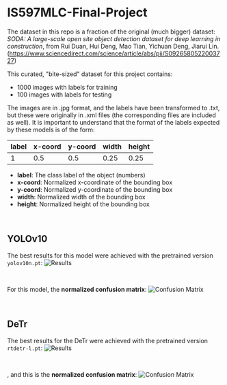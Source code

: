 # IS597MLC-Final-Project


The dataset in this repo is a fraction of the original (much bigger) dataset: *SODA: A large-scale open site object detection dataset for deep learning in construction*, from Rui Duan, Hui Deng, Mao Tian, Yichuan Deng, Jiarui Lin. (https://www.sciencedirect.com/science/article/abs/pii/S0926580522003727)

This curated, "bite-sized" dataset for this project contains:
- 1000 images with labels for training
- 100 images with labels for testing

The images are in .jpg format, and the labels have been transformed to .txt, but these were originally in .xml files (the corresponding files are included as well). It is important to understand that the format of the labels expected by these models is of the form:


| label | x-coord | y-coord | width | height |
|-------|---------|---------|-------|--------|
|   1   |   0.5   |   0.5   |  0.25 |  0.25  |


- **label**: The class label of the object (numbers)
- **x-coord**: Normalized x-coordinate of the bounding box
- **y-coord**: Normalized y-coordinate of the bounding box
- **width**: Normalized width of the bounding box
- **height**: Normalized height of the bounding box


<br>

## **YOLOv10**
The best results for this model were achieved with the pretrained version `yolov10n.pt`:
![Results](IS597MLC-Final-Project/runs/detect/results_yolo10_pretrained/results.png)

<br>

For this model, the **normalized confusion matrix**:
![Confusion Matrix](IS597MLC-Final-Project/runs/detect/results_yolo10_pretrained/confusion_matrix_normalized.png)


<br>

## **DeTr**
The best results for the DeTr were achieved with the pretrained version `rtdetr-l.pt`:
![Results](IS597MLC-Final-Project/runs/detect/results_detr_pretrained/results.png)


<br>

, and this is the **normalized confusion matrix**:
![Confusion Matrix](IS597MLC-Final-Project/runs/detect/results_detr_pretrained/confusion_matrix_normalized.png)
